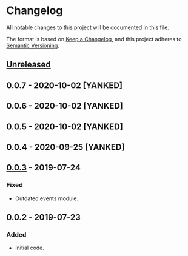 # Changelog
All notable changes to this project will be documented in this file.

The format is based on [Keep a Changelog](https://keepachangelog.com/en/1.0.0/),
and this project adheres to [Semantic Versioning](https://semver.org/spec/v2.0.0.html).

## [Unreleased]

## 0.0.7 - 2020-10-02 [YANKED]

## 0.0.6 - 2020-10-02 [YANKED]

## 0.0.5 - 2020-10-02 [YANKED]

## 0.0.4 - 2020-09-25 [YANKED]

## [0.0.3] - 2019-07-24
### Fixed
- Outdated events module.

## 0.0.2 - 2019-07-23
### Added
- Initial code.

[Unreleased]: https://github.com/geut/moleculer-browser/compare/v0.0.7...HEAD
[0.0.3]: https://github.com/geut/moleculer-browser/compare/v0.0.2...v0.0.3
